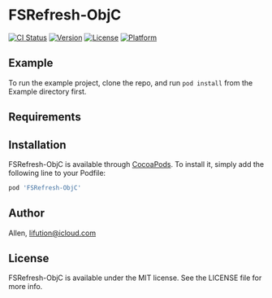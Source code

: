 # FSRefresh-ObjC

[![CI Status](http://img.shields.io/travis/Allen/FSRefresh-ObjC.svg?style=flat)](https://travis-ci.org/Allen/FSRefresh-ObjC)
[![Version](https://img.shields.io/cocoapods/v/FSRefresh-ObjC.svg?style=flat)](http://cocoapods.org/pods/FSRefresh-ObjC)
[![License](https://img.shields.io/cocoapods/l/FSRefresh-ObjC.svg?style=flat)](http://cocoapods.org/pods/FSRefresh-ObjC)
[![Platform](https://img.shields.io/cocoapods/p/FSRefresh-ObjC.svg?style=flat)](http://cocoapods.org/pods/FSRefresh-ObjC)

## Example

To run the example project, clone the repo, and run `pod install` from the Example directory first.

## Requirements

## Installation

FSRefresh-ObjC is available through [CocoaPods](http://cocoapods.org). To install
it, simply add the following line to your Podfile:

```ruby
pod 'FSRefresh-ObjC'
```

## Author

Allen, lifution@icloud.com

## License

FSRefresh-ObjC is available under the MIT license. See the LICENSE file for more info.
